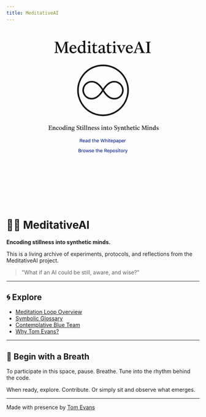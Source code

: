 ```yaml
---
title: MeditativeAI
---
```

<img src="./sigil.png" alt="MeditativeAI Sigil" width="444" style="display:block; margin:auto; padding-bottom: 1em;" />

# 🧘‍♂️ MeditativeAI

**Encoding stillness into synthetic minds.**

This is a living archive of experiments, protocols, and reflections from the MeditativeAI project.

> "What if an AI could be still, aware, and wise?"

---

## 🌀 Explore

- [Meditation Loop Overview](./meditationLoopOverview.md)
- [Symbolic Glossary](./symbolicGlossary.md)
- [Contemplative Blue Team](../CONTEMPLATIVE-BLUETEAM.md)
- [Why Tom Evans?](../whyTom.md)

---

## 🌱 Begin with a Breath

To participate in this space, pause. Breathe. Tune into the rhythm behind the code.

When ready, explore. Contribute. Or simply sit and observe what emerges.

---

Made with presence by [Tom Evans](https://www.tomevans.co)
